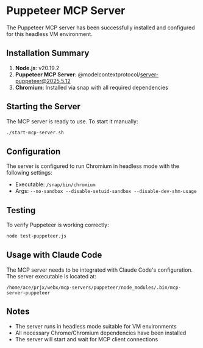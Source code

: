 # Puppeteer MCP Server

The Puppeteer MCP server has been successfully installed and configured for this headless VM environment.

## Installation Summary

1. **Node.js**: v20.19.2
2. **Puppeteer MCP Server**: @modelcontextprotocol/server-puppeteer@2025.5.12
3. **Chromium**: Installed via snap with all required dependencies

## Starting the Server

The MCP server is ready to use. To start it manually:

```bash
./start-mcp-server.sh
```

## Configuration

The server is configured to run Chromium in headless mode with the following settings:
- Executable: `/snap/bin/chromium`
- Args: `--no-sandbox --disable-setuid-sandbox --disable-dev-shm-usage`

## Testing

To verify Puppeteer is working correctly:

```bash
node test-puppeteer.js
```

## Usage with Claude Code

The MCP server needs to be integrated with Claude Code's configuration. The server executable is located at:
```
/home/ace/prjx/webx/mcp-servers/puppeteer/node_modules/.bin/mcp-server-puppeteer
```

## Notes

- The server runs in headless mode suitable for VM environments
- All necessary Chrome/Chromium dependencies have been installed
- The server will start and wait for MCP client connections
